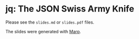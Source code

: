 # jq: The JSON Swiss Army Knife

Please see the `slides.md` or `slides.pdf` files.

The slides were generated with [Marp](https://yhatt.github.io/marp/).

